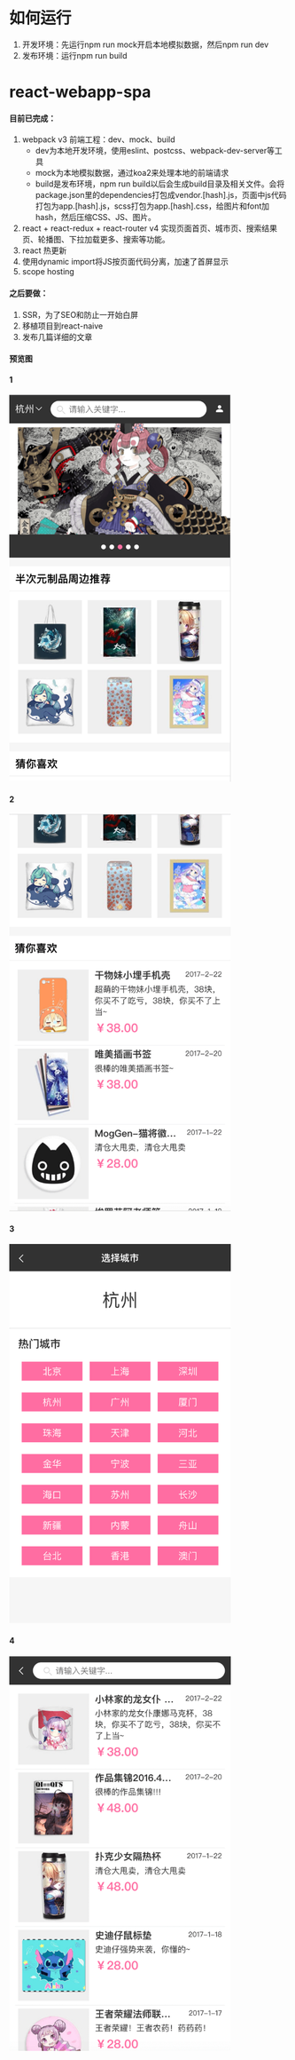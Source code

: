 # 如何运行
1. 开发环境：先运行npm run mock开启本地模拟数据，然后npm run dev
1. 发布环境：运行npm run build

# react-webapp-spa
#### 目前已完成：
1.  webpack v3 前端工程：dev、mock、build
	- dev为本地开发环境，使用eslint、postcss、webpack-dev-server等工具
	- mock为本地模拟数据，通过koa2来处理本地的前端请求
	- build是发布环境，npm run build以后会生成build目录及相关文件。会将package.json里的dependencies打包成vendor.[hash].js，页面中js代码打包为app.[hash].js，scss打包为app.[hash].css，给图片和font加hash，然后压缩CSS、JS、图片。
1. react + react-redux + react-router v4 实现页面首页、城市页、搜索结果页、轮播图、下拉加载更多、搜索等功能。
1. react 热更新
1. 使用dynamic import将JS按页面代码分离，加速了首屏显示
1. scope hosting

#### 之后要做：
1. SSR，为了SEO和防止一开始白屏
1. 移植项目到react-naive
1. 发布几篇详细的文章

#### 预览图

#### 1
<img src="https://github.com/CodeLittlePrince/ImagesForGithub/blob/master/webpapp-1.png?raw=true" width="400" />

#### 2
<img
src="https://github.com/CodeLittlePrince/ImagesForGithub/blob/master/webapp-2.png?raw=true" width="400" />

#### 3
<img
src="https://github.com/CodeLittlePrince/ImagesForGithub/blob/master/webapp-3.png?raw=true" width="400" />

#### 4
<img
src="https://github.com/CodeLittlePrince/ImagesForGithub/blob/master/webapp-4.png?raw=true" width="400" />
